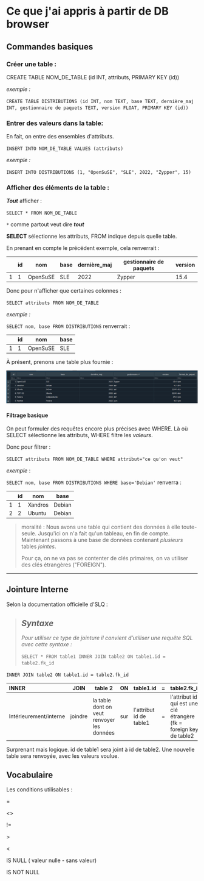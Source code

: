 # Ce que j'ai appris à partir de DB browser

## Commandes basiques

### Créer une table :

CREATE TABLE NOM_DE_TABLE (id INT, attributs, PRIMARY KEY (id))

*exemple :*

`CREATE TABLE DISTRIBUTIONS (id INT, nom TEXT, base TEXT, dernière_maj INT, gestionnaire de paquets TEXT, version FLOAT, PRIMARY KEY (id))`

### Entrer des valeurs dans la table:

En fait, on entre des ensembles d'attributs.

`INSERT INTO NOM_DE_TABLE VALUES (attributs)`

*exemple :*

`INSERT INTO DISTRIBUTIONS (1, "OpenSuSE", "SLE", 2022, "Zypper", 15)`

### Afficher des éléments de la table :

***Tout*** afficher :

`SELECT * FROM NOM_DE_TABLE`

`*` comme partout veut dire ***tout***

**SELECT** sélectionne les attributs, FROM indique depuis quelle table.

En prenant en compte le précédent exemple, cela renverrait :


|   | id | nom      | base | dernière_maj | gestionnaire de paquets | version |
| --- | ---- | ---------- | ------ | --------------- | ------------------------- | --------- |
| 1 | 1  | OpenSuSE | SLE  | 2022          | Zypper                  | 15.4    |

Donc pour n'afficher que certaines colonnes :

`SELECT attributs FROM NOM_DE_TABLE`

*exemple :*

`SELECT nom, base FROM DISTRIBUTIONS` renverrait :


|   | id | nom      | base |
| --- | ---- | ---------- | ------ |
| 1 | 1  | OpenSuSE | SLE  |

À présent, prenons une table plus fournie :

![table plus fournie](assets/20221209_093701_image.png)

#### Filtrage basique

On peut formuler des requêtes encore plus précises avec WHERE. Là où SELECT sélectionne les attributs, WHERE filtre les *valeurs*.

Donc pour filtrer :

`SELECT attributs FROM NOM_DE_TABLE WHERE attribut="ce qu'on veut"`

*exemple* :

`SELECT nom, base FROM DISTRIBUTIONS WHERE base='Debian'` renverra :


|   | id | nom     | base   |
| --- | ---- | --------- | -------- |
| 1 | 1  | Xandros | Debian |
| 2 | 2  | Ubuntu  | Debian |

> moralité : Nous avons une table qui contient des données à elle toute-seule. Jusqu'ici on n'a fait qu'un tableau, en fin de compte. Maintenant passons à une base de données contenant *plusieurs* tables *jointes*.
>
> Pour ça, on ne va pas se contenter de clés primaires, on va utiliser des clés étrangères ("FOREIGN").

---

## Jointure Interne

Selon la documentation officielle d'SLQ :

> ## *Syntaxe*
>
> *Pour utiliser ce type de jointure il convient d’utiliser une requête SQL avec cette syntaxe :*
>
> `SELECT * FROM table1 INNER JOIN table2 ON table1.id = table2.fk_id`

`INNER JOIN table2 ON table1.id = table2.fk_id`


| INNER                   | JOIN    | table 2                                     | ON  | table1.id               | = | table2.fk_id                                                            |
| :------------------------ | --------- | --------------------------------------------- | ----- | ------------------------- | --- | ------------------------------------------------------------------------- |
| Intérieurement/interne | joindre | la table dont on veut renvoyer les données | sur | l'attribut id de table1 | = | l'attribut id qui est une clé étrangère (fk = foreign key) de table2 |

Surprenant mais logique. id de table1 sera joint à id de table2. Une nouvelle table sera renvoyée, avec les valeurs voulue.

## Vocabulaire

Les conditions utilisables :

=

<>

!=

\>

<

IS NULL ( valeur nulle - sans valeur)

IS NOT NULL
